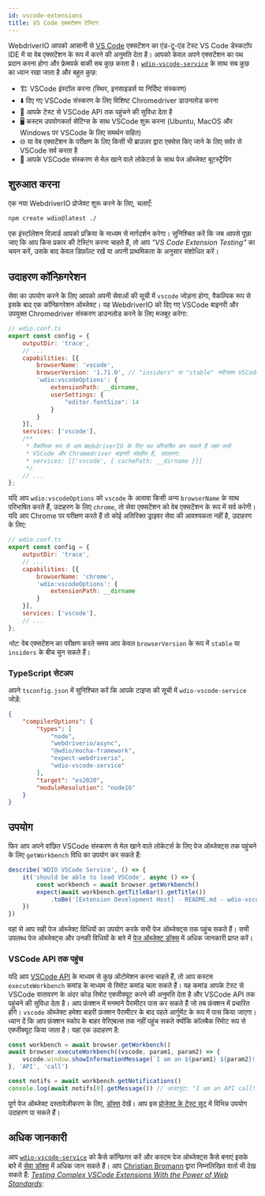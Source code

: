 ```yaml
---
id: vscode-extensions
title: VS Code एक्सटेंशन टेस्टिंग
---
```


WebdriverIO आपको आसानी से [VS Code](https://code.visualstudio.com/) एक्सटेंशन का एंड-टू-एंड टेस्ट VS Code डेस्कटॉप IDE में या वेब एक्सटेंशन के रूप में करने की अनुमति देता है। आपको केवल अपने एक्सटेंशन का पथ प्रदान करना होगा और फ्रेमवर्क बाकी सब कुछ करता है। [`wdio-vscode-service`](https://www.npmjs.com/package/wdio-vscode-service) के साथ सब कुछ का ध्यान रखा जाता है और बहुत कुछ:

- 🏗️ VSCode इंस्टॉल करना (स्थिर, इनसाइडर्स या निर्दिष्ट संस्करण)
- ⬇️ दिए गए VSCode संस्करण के लिए विशिष्ट Chromedriver डाउनलोड करना
- 🚀 आपके टेस्ट से VSCode API तक पहुंचने की सुविधा देता है
- 🖥️ कस्टम उपयोगकर्ता सेटिंग्स के साथ VSCode शुरू करना (Ubuntu, MacOS और Windows पर VSCode के लिए समर्थन सहित)
- 🌐 या वेब एक्सटेंशन के परीक्षण के लिए किसी भी ब्राउज़र द्वारा एक्सेस किए जाने के लिए सर्वर से VSCode सर्व करता है
- 📔 आपके VSCode संस्करण से मेल खाने वाले लोकेटर्स के साथ पेज ऑब्जेक्ट बूटस्ट्रैपिंग

## शुरुआत करना

एक नया WebdriverIO प्रोजेक्ट शुरू करने के लिए, चलाएँ:

```sh
npm create wdio@latest ./
```

एक इंस्टॉलेशन विज़ार्ड आपको प्रक्रिया के माध्यम से मार्गदर्शन करेगा। सुनिश्चित करें कि जब आपसे पूछा जाए कि आप किस प्रकार की टेस्टिंग करना चाहते हैं, तो आप _"VS Code Extension Testing"_ का चयन करें, उसके बाद केवल डिफ़ॉल्ट रखें या अपनी प्राथमिकता के अनुसार संशोधित करें।

## उदाहरण कॉन्फ़िगरेशन

सेवा का उपयोग करने के लिए आपको अपनी सेवाओं की सूची में `vscode` जोड़ना होगा, वैकल्पिक रूप से इसके बाद एक कॉन्फ़िगरेशन ऑब्जेक्ट। यह WebdriverIO को दिए गए VSCode बाइनरी और उपयुक्त Chromedriver संस्करण डाउनलोड करने के लिए मजबूर करेगा:

```js
// wdio.conf.ts
export const config = {
    outputDir: 'trace',
    // ...
    capabilities: [{
        browserName: 'vscode',
        browserVersion: '1.71.0', // "insiders" या "stable" नवीनतम VSCode संस्करण के लिए
        'wdio:vscodeOptions': {
            extensionPath: __dirname,
            userSettings: {
                "editor.fontSize": 14
            }
        }
    }],
    services: ['vscode'],
    /**
     * वैकल्पिक रूप से आप WebdriverIO के लिए पथ परिभाषित कर सकते हैं जहां सभी
     * VSCode और Chromedriver बाइनरी संग्रहीत हैं, उदाहरण:
     * services: [['vscode', { cachePath: __dirname }]]
     */
    // ...
};
```

यदि आप `wdio:vscodeOptions` को `vscode` के अलावा किसी अन्य `browserName` के साथ परिभाषित करते हैं, उदाहरण के लिए `chrome`, तो सेवा एक्सटेंशन को वेब एक्सटेंशन के रूप में सर्व करेगी। यदि आप Chrome पर परीक्षण करते हैं तो कोई अतिरिक्त ड्राइवर सेवा की आवश्यकता नहीं है, उदाहरण के लिए:

```js
// wdio.conf.ts
export const config = {
    outputDir: 'trace',
    // ...
    capabilities: [{
        browserName: 'chrome',
        'wdio:vscodeOptions': {
            extensionPath: __dirname
        }
    }],
    services: ['vscode'],
    // ...
};
```

_नोट:_ वेब एक्सटेंशन का परीक्षण करते समय आप केवल `browserVersion` के रूप में `stable` या `insiders` के बीच चुन सकते हैं।

### TypeScript सेटअप

अपने `tsconfig.json` में सुनिश्चित करें कि आपके टाइप्स की सूची में `wdio-vscode-service` जोड़ें:

```json
{
    "compilerOptions": {
        "types": [
            "node",
            "webdriverio/async",
            "@wdio/mocha-framework",
            "expect-webdriverio",
            "wdio-vscode-service"
        ],
        "target": "es2020",
        "moduleResolution": "node16"
    }
}
```

## उपयोग

फिर आप अपने वांछित VSCode संस्करण से मेल खाने वाले लोकेटर्स के लिए पेज ऑब्जेक्ट्स तक पहुंचने के लिए `getWorkbench` विधि का उपयोग कर सकते हैं:

```ts
describe('WDIO VSCode Service', () => {
    it('should be able to load VSCode', async () => {
        const workbench = await browser.getWorkbench()
        expect(await workbench.getTitleBar().getTitle())
            .toBe('[Extension Development Host] - README.md - wdio-vscode-service - Visual Studio Code')
    })
})
```

वहां से आप सही पेज ऑब्जेक्ट विधियों का उपयोग करके सभी पेज ऑब्जेक्ट्स तक पहुंच सकते हैं। सभी उपलब्ध पेज ऑब्जेक्ट्स और उनकी विधियों के बारे में [पेज ऑब्जेक्ट डॉक्स](https://webdriverio-community.github.io/wdio-vscode-service/) में अधिक जानकारी प्राप्त करें।

### VSCode API तक पहुंच

यदि आप [VSCode API](https://code.visualstudio.com/api/references/vscode-api) के माध्यम से कुछ ऑटोमेशन करना चाहते हैं, तो आप कस्टम `executeWorkbench` कमांड के माध्यम से रिमोट कमांड चला सकते हैं। यह कमांड आपके टेस्ट से VSCode वातावरण के अंदर कोड रिमोट एक्जीक्यूट करने की अनुमति देता है और VSCode API तक पहुंचने की सुविधा देता है। आप फ़ंक्शन में मनमाने पैरामीटर पास कर सकते हैं जो तब फ़ंक्शन में प्रचारित होंगे। `vscode` ऑब्जेक्ट हमेशा बाहरी फ़ंक्शन पैरामीटर के बाद पहले आर्गुमेंट के रूप में पास किया जाएगा। ध्यान दें कि आप फ़ंक्शन स्कोप के बाहर वेरिएबल्स तक नहीं पहुंच सकते क्योंकि कॉलबैक रिमोट रूप से एक्जीक्यूट किया जाता है। यहां एक उदाहरण है:

```ts
const workbench = await browser.getWorkbench()
await browser.executeWorkbench((vscode, param1, param2) => {
    vscode.window.showInformationMessage(`I am an ${param1} ${param2}!`)
}, 'API', 'call')

const notifs = await workbench.getNotifications()
console.log(await notifs[0].getMessage()) // आउटपुट: "I am an API call!"
```

पूर्ण पेज ऑब्जेक्ट दस्तावेज़ीकरण के लिए, [डॉक्स](https://webdriverio-community.github.io/wdio-vscode-service/modules.html) देखें। आप इस [प्रोजेक्ट के टेस्ट सूट](https://github.com/webdriverio-community/wdio-vscode-service/blob/main/test/specs) में विभिन्न उपयोग उदाहरण पा सकते हैं।

## अधिक जानकारी

आप [`wdio-vscode-service`](https://www.npmjs.com/package/wdio-vscode-service) को कैसे कॉन्फ़िगर करें और कस्टम पेज ऑब्जेक्ट्स कैसे बनाएं इसके बारे में [सेवा डॉक्स](/docs/wdio-vscode-service) में अधिक जान सकते हैं। आप [Christian Bromann](https://twitter.com/bromann) द्वारा निम्नलिखित वार्ता भी देख सकते हैं: [_Testing Complex VSCode Extensions With the Power of Web Standards_](https://www.youtube.com/watch?v=PhGNTioBUiU):

<LiteYouTubeEmbed
    id="PhGNTioBUiU"
    title="Testing Complex VSCode Extensions With the Power of Web Standards"
/>